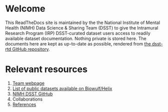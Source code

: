 # Welcome

This ReadTheDocs site is maintained by the the National Institute of Mental Health (NIMH) Data Science & Sharing Team (DSST) to give the Intramural Research Program (IRP) DSST-curated dataset users access to readily available dataset documentation.  Nothing private is stored here.  The documents here are kept as up-to-date as possible, rendered from [the dsst-rtd GitHub repository](https://github.com/nih-fmrif/dsst-rtd).

# Relevant resources
1. [Team webpage](https://cmn.nimh.nih.gov/dsst)
2. [List of public datasets available on Biowulf/Helix](https://docs.google.com/spreadsheets/d/1t1VtW_ScMunEcrloxIv8197ezHQXCZQq_dxsSrH7SQI/edit?usp=sharing)
3. [NIMH DSST GitHub](https://github.com/nimh-dsst)
4. Collaborations
5. [References](references.md)


